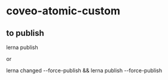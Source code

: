 # coveo-atomic-custom

## to publish

lerna publish

or

lerna changed --force-publish && lerna publish --force-publish

